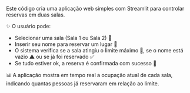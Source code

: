 Este código cria uma aplicação web simples com Streamlit para controlar reservas em duas salas.

✨ O usuário pode:
- Selecionar uma sala (Sala 1 ou Sala 2) 🏢
- Inserir seu nome para reservar um lugar 📝
- O sistema verifica se a sala atingiu o limite máximo 🚫, se o nome está vazio ⚠️ ou se já foi reservado ✅
- Se tudo estiver ok, a reserva é confirmada com sucesso 🎉

📊 A aplicação mostra em tempo real a ocupação atual de cada sala, indicando quantas pessoas já reservaram em relação ao limite.
